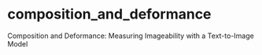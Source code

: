 # composition_and_deformance
Composition and Deformance: Measuring Imageability with a Text-to-Image Model 
